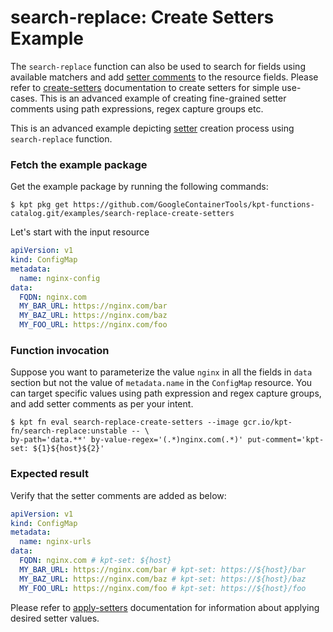 # search-replace: Create Setters Example

The `search-replace` function can also be used to search for fields using available matchers
and add [setter comments] to the resource fields. Please refer to [create-setters] 
documentation to create setters for simple use-cases. This is an advanced example
of creating fine-grained setter comments using path expressions, regex capture groups etc.

This is an advanced example depicting [setter] creation process using `search-replace` function.

### Fetch the example package

Get the example package by running the following commands:

```shell
$ kpt pkg get https://github.com/GoogleContainerTools/kpt-functions-catalog.git/examples/search-replace-create-setters
```

Let's start with the input resource

```yaml
apiVersion: v1
kind: ConfigMap
metadata:
  name: nginx-config
data:
  FQDN: nginx.com
  MY_BAR_URL: https://nginx.com/bar
  MY_BAZ_URL: https://nginx.com/baz
  MY_FOO_URL: https://nginx.com/foo
```

### Function invocation

Suppose you want to parameterize the value `nginx` in all the fields in `data` 
section but not the value of `metadata.name` in the `ConfigMap` resource.
You can target specific values using path expression and regex capture groups, 
and add setter comments as per your intent.

```shell
$ kpt fn eval search-replace-create-setters --image gcr.io/kpt-fn/search-replace:unstable -- \
by-path='data.**' by-value-regex='(.*)nginx.com(.*)' put-comment='kpt-set: ${1}${host}${2}'
```

### Expected result

Verify that the setter comments are added as below:

```yaml
apiVersion: v1
kind: ConfigMap
metadata:
  name: nginx-urls
data:
  FQDN: nginx.com # kpt-set: ${host}
  MY_BAR_URL: https://nginx.com/bar # kpt-set: https://${host}/bar
  MY_BAZ_URL: https://nginx.com/baz # kpt-set: https://${host}/baz
  MY_FOO_URL: https://nginx.com/foo # kpt-set: https://${host}/foo
```

Please refer to [apply-setters] documentation for information about applying desired setter values.

[setter]: https://catalog.kpt.dev/apply-setters/v0.1/
[setters]: https://catalog.kpt.dev/apply-setters/v0.1/
[apply-setters]: https://catalog.kpt.dev/apply-setters/v0.1/
[create-setters]: https://catalog.kpt.dev/create-setters/v0.1/
[setter comments]: https://catalog.kpt.dev/apply-setters/v0.1/?id=setter-comment
